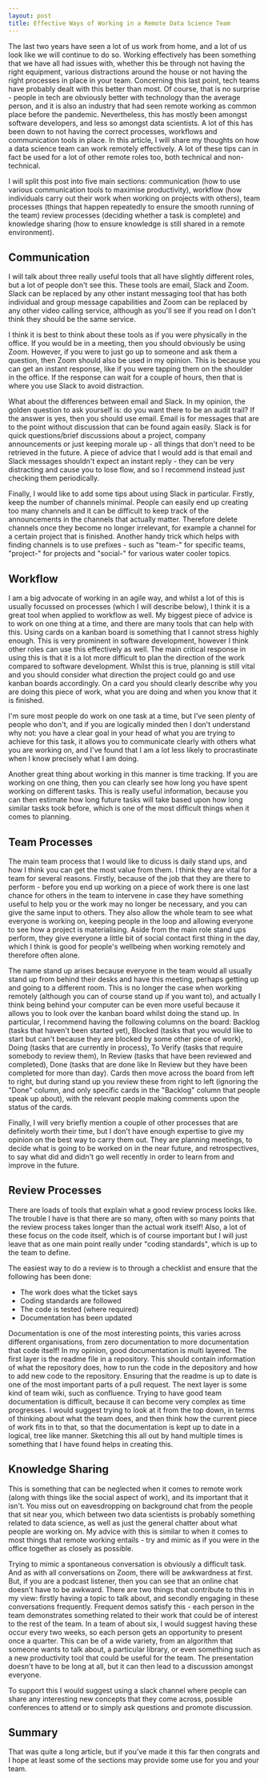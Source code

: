 ```yaml
---
layout: post
title: Effective Ways of Working in a Remote Data Science Team
---
```


The last two years have seen a lot of us work from home, and a lot of us look like we will continue to do so. Working effectively has been something that we have all had issues with, whether this be through not having the right equipment, various distractions around the house or not having the right processes in place in your team. Concerning this last point, tech teams have probably dealt with this better than most. Of course, that is no surprise - people in tech are obviously better with technology than the average person, and it is also an industry that had seen remote working as common place before the pandemic. Nevertheless, this has mostly been amongst software developers, and less so amongst data scientists. A lot of this has been down to not having the correct processes, workflows and communication tools in place. In this article, I will share my thoughts on how a data science team can work remotely effectively. A lot of these tips can in fact be used for a lot of other remote roles too, both technical and non-technical.

I will split this post into five main sections: communication (how to use various communication tools to maximise productivity), workflow (how individuals carry out their work when working on projects with others), team processes (things that happen repeatedly to ensure the smooth running of the team) review processes (deciding whether a task is complete) and knowledge sharing (how to ensure knowledge is still shared in a remote environment).

## Communication

I will talk about three really useful tools that all have slightly different roles, but a lot of people don't see this. These tools are email, Slack and Zoom. Slack can be replaced by any other instant messaging tool that has both individual and group message capabilities and Zoom can be replaced by any other video calling service, although as you'll see if you read on I don't think they should be the same service.

I think it is best to think about these tools as if you were physically in the office. If you would be in a meeting, then you should obviously be using Zoom. However, if you were to just go up to someone and ask them a question, then Zoom should also be used in my opinion. This is because you can get an instant response, like if you were tapping them on the shoulder in the office. If the response can wait for a couple of hours, then that is where you use Slack to avoid distraction.

What about the differences between email and Slack. In my opinion, the golden question to ask yourself is: do you want there to be an audit trail? If the answer is yes, then you should use email. Email is for messages that are to the point without discussion that can be found again easily. Slack is for quick questions/brief discussions about a project, company announcements or just keeping morale up - all things that don't need to be retrieved in the future. A piece of advice that I would add is that email and Slack messages shouldn't expect an instant reply - they can be very distracting and cause you to lose flow, and so I recommend instead just checking them periodically.

Finally, I would like to add some tips about using Slack in particular. Firstly, keep the number of channels minimal. People can easily end up creating too many channels and it can be difficult to keep track of the announcements in the channels that actually matter. Therefore delete channels once they become no longer irrelevant, for example a channel for a certain project that is finished. Another handy trick which helps with finding channels is to use prefixes - such as "team-" for specific teams, "project-" for projects and "social-" for various water cooler topics.

## Workflow

I am a big advocate of working in an agile way, and whilst a lot of this is usually focussed on processes (which I will describe below), I think it is a great tool when applied to workflow as well. My biggest piece of advice is to work on one thing at a time, and there are many tools that can help with this. Using cards on a kanban board is something that I cannot stress highly enough. This is very prominent in software development, however I think other roles can use this effectively as well. The main critical response in using this is that it is a lot more difficult to plan the direction of the work compared to software development. Whilst this is true, planning is still vital and you should consider what direction the project could go and use kanban boards accordingly. On a card you should clearly describe why you are doing this piece of work, what you are doing and when you know that it is finished.

I'm sure most people do work on one task at a time, but I've seen plenty of people who don't, and if you are logically minded then I don't understand why not: you have a clear goal in your head of what you are trying to achieve for this task, it allows you to communicate clearly with others what you are working on, and I've found that I am a lot less likely to procrastinate when I know precisely what I am doing.

Another great thing about working in this manner is time tracking. If you are working on one thing, then you can clearly see how long you have spent working on different tasks. This is really useful information, because you can then estimate how long future tasks will take based upon how long similar tasks took before, which is one of the most difficult things when it comes to planning.

## Team Processes

The main team process that I would like to dicuss is daily stand ups, and how I think you can get the most value from them. I think they are vital for a team for several reasons. Firstly, because of the job that they are there to perform - before you end up working on a piece of work there is one last chance for others in the team to intervene in case they have something useful to help you or the work may no longer be necessary, and you can give the same input to others. They also allow the whole team to see what everyone is working on, keeping people in the loop and allowing everyone to see how a project is materialising. Aside from the main role stand ups perform, they give everyone a little bit of social contact first thing in the day, which I think is good for people's wellbeing when working remotely and therefore often alone.

The name stand up arises because everyone in the team would all usually stand up from behind their desks and have this meeting, perhaps getting up and going to a different room. This is no longer the case when working remotely (although you can of course stand up if you want to), and actually I think being behind your computer can be even more useful because it allows you to look over the kanban board whilst doing the stand up. In particular, I recommend having the following columns on the board: Backlog (tasks that haven't been started yet), Blocked (tasks that you would like to start but can't because they are blocked by some other piece of work), Doing (tasks that are currently in process), To Verify (tasks that require somebody to review them), In Review (tasks that have been reviewed and completed), Done (tasks that are done like In Review but they have been completed for more than day). Cards then move across the board from left to right, but during stand up you review these from right to left (ignoring the "Done" column, and only specific cards in the "Backlog" column that people speak up about), with the relevant people making comments upon the status of the cards.

Finally, I will very briefly mention a couple of other processes that are definitely worth their time, but I don't have enough expertise to give my opinion on the best way to carry them out. They are planning meetings, to decide what is going to be worked on in the near future, and retrospectives, to say what did and didn't go well recently in order to learn from and improve in the future.

## Review Processes

There are loads of tools that explain what a good review process looks like. The trouble I have is that there are so many, often with so many points that the review process takes longer than the actual work itself! Also, a lot of these focus on the code itself, which is of course important but I will just leave that as one main point really under "coding standards", which is up to the team to define.

The easiest way to do a review is to through a checklist and ensure that the following has been done:
* The work does what the ticket says
* Coding standards are followed
* The code is tested (where required)
* Documentation has been updated

Documentation is one of the most interesting points, this varies across different organisations, from zero documentation to more documentation that code itself! In my opinion, good documentation is multi layered. The first layer is the readme file in a repository. This should contain information of what the repository does, how to run the code in the depository and how to add new code to the repository. Ensuring that the readme is up to date is one of the most important parts of a pull request. The next layer is some kind of team wiki, such as confluence. Trying to have good team documentation is difficult, because it can become very complex as time progresses. I would suggest trying to look at it from the top down, in terms of thinking about what the team does, and then think how the current piece of work fits in to that, so that the documentation is kept up to date in a logical, tree like manner. Sketching this all out by hand multiple times is something that I have found helps in creating this.

## Knowledge Sharing

This is something that can be neglected when it comes to remote work (along with things like the social aspect of work), and its important that it isn't. You miss out on eavesdropping on background chat from the people that sit near you, which between two data scientists is probably something related to data science, as well as just the general chatter about what people are working on. My advice with this is similar to when it comes to most things that remote working entails - try and mimic as if you were in the office together as closely as possible.

Trying to mimic a spontaneous conversation is obviously a difficult task. And as with all conversations on Zoom, there will be awkwardness at first. But, if you are a podcast listener, then you can see that an online chat doesn't have to be awkward. There are two things that contribute to this in my view: firstly having a topic to talk about, and secondly engaging in these conversations frequently. Frequent demos satisfy this - each person in the team demonstrates something related to their work that could be of interest to the rest of the team. In a team of about six, I would suggest having these occur every two weeks, so each person gets an opportunity to present once a quarter. This can be of a wide variety, from an algorithm that someone wants to talk about, a particular library, or even something such as a new productivity tool that could be useful for the team. The presentation doesn't have to be long at all, but it can then lead to a discussion amongst everyone.

To support this I would suggest using a slack channel where people can share any interesting new concepts that they come across, possible conferences to attend or to simply ask questions and promote discussion.

## Summary

That was quite a long article, but if you've made it this far then congrats and I hope at least some of the sections may provide some use for you and your team.